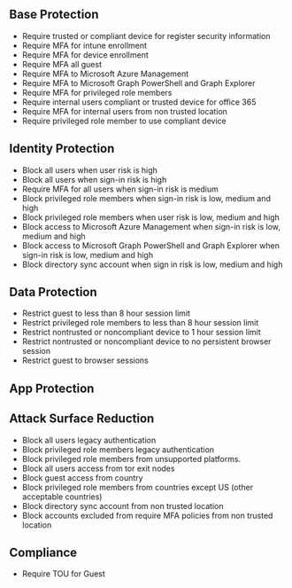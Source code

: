 ## Base Protection
 * Require trusted or compliant device for register security information
 * Require MFA for intune enrollment
 * Require MFA for device enrollment
 * Require MFA all guest
 * Require MFA to Microsoft Azure Management
 * Require MFA to Microsoft Graph PowerShell and Graph Explorer
 * Require MFA for privileged role members
 * Require internal users compliant or trusted device for office 365
 * Require MFA for internal users from non trusted location
 * Require privileged role member to use compliant device

## Identity Protection
 * Block all users when user risk is high
 * Block all users when sign-in risk is high
 * Require MFA for all users when sign-in risk is medium
 * Block privileged role members when sign-in risk is low, medium and high
 * Block privileged role members when user risk is low, medium and high
 * Block access to Microsoft Azure Management when sign-in risk is low, medium and high
 * Block access to Microsoft Graph PowerShell and Graph Explorer when sign-in risk is low, medium and high
 * Block directory sync account when sign in risk is low, medium and high

## Data Protection
 * Restrict guest to less than 8 hour session limit
 * Restrict privileged role members to less than 8 hour session limit
 * Restrict nontrusted or noncompliant device to 1 hour session limit
 * Restrict nontrusted or noncompliant device to no persistent browser session
 * Restrict guest to browser sessions

## App Protection

## Attack Surface Reduction
 * Block all users legacy authentication
 * Block privileged role members legacy authentication
 * Block privileged role members from unsupported platforms.
 * Block all users access from tor exit nodes
 * Block guest access from country
 * Block privileged role members from countries except US (other acceptable countries)
 * Block directory sync account from non trusted location
 * Block accounts excluded from require MFA policies from non trusted location

## Compliance
 * Require TOU for Guest
